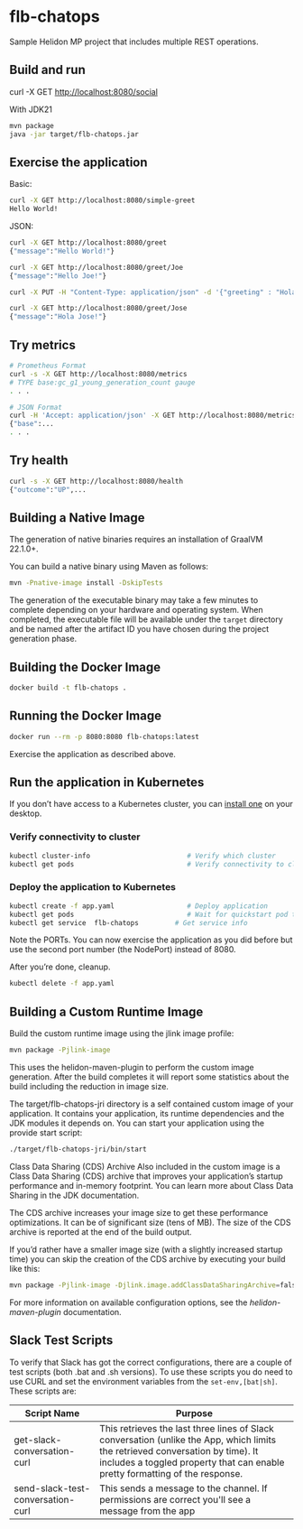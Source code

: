 # flb-chatops

Sample Helidon MP project that includes multiple REST operations.

## Build and run

curl -X GET <http://localhost:8080/social>

With JDK21

```bash
mvn package
java -jar target/flb-chatops.jar
```

## Exercise the application

Basic:

```bash
curl -X GET http://localhost:8080/simple-greet
Hello World!
```

JSON:

```bash
curl -X GET http://localhost:8080/greet
{"message":"Hello World!"}

curl -X GET http://localhost:8080/greet/Joe
{"message":"Hello Joe!"}

curl -X PUT -H "Content-Type: application/json" -d '{"greeting" : "Hola"}' http://localhost:8080/greet/greeting

curl -X GET http://localhost:8080/greet/Jose
{"message":"Hola Jose!"}
```

## Try metrics

```bash
# Prometheus Format
curl -s -X GET http://localhost:8080/metrics
# TYPE base:gc_g1_young_generation_count gauge
. . .

# JSON Format
curl -H 'Accept: application/json' -X GET http://localhost:8080/metrics
{"base":...
. . .
```

## Try health

```bash
curl -s -X GET http://localhost:8080/health
{"outcome":"UP",...

```

## Building a Native Image

The generation of native binaries requires an installation of GraalVM 22.1.0+.

You can build a native binary using Maven as follows:

```bash
mvn -Pnative-image install -DskipTests
```

The generation of the executable binary may take a few minutes to complete depending on
your hardware and operating system. When completed, the executable file will be available
under the `target` directory and be named after the artifact ID you have chosen during the
project generation phase.

## Building the Docker Image

```bash
docker build -t flb-chatops .
```

## Running the Docker Image

```bash
docker run --rm -p 8080:8080 flb-chatops:latest
```

Exercise the application as described above.

## Run the application in Kubernetes

If you don’t have access to a Kubernetes cluster, you can [install one](https://helidon.io/docs/latest/#/about/kubernetes) on your desktop.

### Verify connectivity to cluster

```bash
kubectl cluster-info                        # Verify which cluster
kubectl get pods                            # Verify connectivity to cluster
```

### Deploy the application to Kubernetes

```bash
kubectl create -f app.yaml                  # Deploy application
kubectl get pods                            # Wait for quickstart pod to be RUNNING
kubectl get service  flb-chatops         # Get service info
```

Note the PORTs. You can now exercise the application as you did before but use the second
port number (the NodePort) instead of 8080.

After you’re done, cleanup.

```bash
kubectl delete -f app.yaml
```

## Building a Custom Runtime Image

Build the custom runtime image using the jlink image profile:

```bash
mvn package -Pjlink-image
```

This uses the helidon-maven-plugin to perform the custom image generation.
After the build completes it will report some statistics about the build including the reduction in image size.

The target/flb-chatops-jri directory is a self contained custom image of your application. It contains your application,
its runtime dependencies and the JDK modules it depends on. You can start your application using the provide start script:

```bash
./target/flb-chatops-jri/bin/start
```

Class Data Sharing (CDS) Archive
Also included in the custom image is a Class Data Sharing (CDS) archive that improves your application’s startup
performance and in-memory footprint. You can learn more about Class Data Sharing in the JDK documentation.

The CDS archive increases your image size to get these performance optimizations. It can be of significant size (tens of MB).
The size of the CDS archive is reported at the end of the build output.

If you’d rather have a smaller image size (with a slightly increased startup time) you can skip the creation of the CDS
archive by executing your build like this:

```bash
mvn package -Pjlink-image -Djlink.image.addClassDataSharingArchive=false
```

For more information on available configuration options, see the *helidon-maven-plugin* documentation.

## Slack Test Scripts

To verify that Slack has got the correct configurations, there are a couple of test scripts (both .bat and .sh versions).
To use these scripts you do need to use CURL and set the environment variables from the `set-env,[bat|sh]`.
These scripts are:

| Script Name                       | Purpose                                                      |
| --------------------------------- | ------------------------------------------------------------ |
| get-slack-conversation-curl       | This retrieves the last three lines of Slack conversation (unlike the App, which limits the retrieved conversation by time).  It includes a toggled property that can enable pretty formatting of the response. |
| send-slack-test-conversation-curl | This sends a message to the channel. If permissions are correct you'll see a message from the app |

